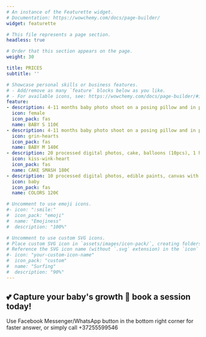 ```yaml
---
# An instance of the Featurette widget.
# Documentation: https://wowchemy.com/docs/page-builder/
widget: featurette

# This file represents a page section.
headless: true

# Order that this section appears on the page.
weight: 30

title: PRICES
subtitle: ''

# Showcase personal skills or business features.
# - Add/remove as many `feature` blocks below as you like.
# - For available icons, see: https://wowchemy.com/docs/page-builder/#icons
feature:
- description: 4-11 months baby photo shoot on a posing pillow and in props, 10 processed digital and printed photos 10x15cm, shooting for 1 hour in the studio, processing of additional photos 5 €/photo.
  icon: female
  icon_pack: fas
  name: BABY S 110€
- description: 4-11 months baby photo shoot on a posing pillow and in props, general family photos and separate pictures with mom-dad and brother-sister, 15 processed digital and printed photos 10x15cm, shooting for 1 hour in the studio, processing of additional photos 5 €/photo.
  icon: grin-hearts
  icon_pack: fas
  name: BABY M 140€
- description: 20 processed digital photos, cake, balloons (10pcs), 1 hour of shooting in the studio, processing of additional photos 5 €/photo.
  icon: kiss-wink-heart
  icon_pack: fas
  name: CAKE SMASH 180€
- description: 10 processed digital photos, edible paints, canvas with baby’s masterpiece, 40 minutes of shooting in the stuudio, processing of additional photos 5 €/photo.
  icon: baby
  icon_pack: fas
  name: COLORS 120€

# Uncomment to use emoji icons.
#- icon: ":smile:"
#  icon_pack: "emoji"
#  name: "Emojiness"
#  description: "100%"  

# Uncomment to use custom SVG icons.
# Place custom SVG icon in `assets/images/icon-pack/`, creating folders if necessary.
# Reference the SVG icon name (without `.svg` extension) in the `icon` field.
#- icon: "your-custom-icon-name"
#  icon_pack: "custom"
#  name: "Surfing"
#  description: "90%"
---
```

## 💕 Capture your baby's growth 👶 book a session today!
Use Facebook Messenger/WhatsApp button in the bottom right corner for faster answer, or simply call +37255599546